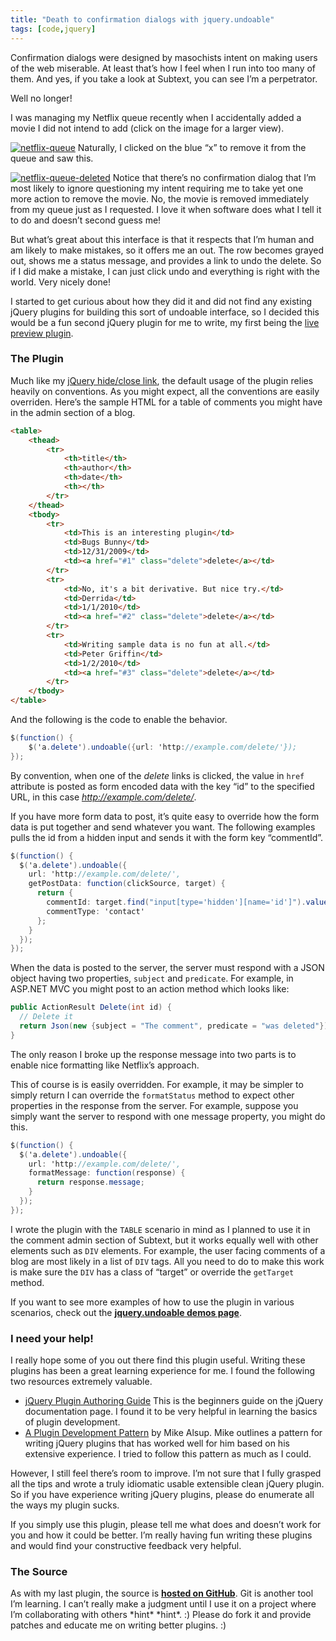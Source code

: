 ```yaml
---
title: "Death to confirmation dialogs with jquery.undoable"
tags: [code,jquery]
---
```

Confirmation dialogs were designed by masochists intent on making users
of the web miserable. At least that’s how I feel when I run into too
many of them. And yes, if you take a look at Subtext, you can see I’m a
perpetrator.

Well no longer!

I was managing my Netflix queue recently when I accidentally added a
movie I did not intend to add (click on the image for a larger view).

[![netflix-queue](http://haacked.com/images/haacked_com/WindowsLiveWriter/UndoableactionsWithjQuery.undoable_D616/netflix-queue_thumb.png "netflix-queue")](http://haacked.com/images/haacked_com/WindowsLiveWriter/UndoableactionsWithjQuery.undoable_D616/netflix-queue_2.png)
Naturally, I clicked on the blue “x” to remove it from the queue and saw
this.

[![netflix-queue-deleted](http://haacked.com/images/haacked_com/WindowsLiveWriter/UndoableactionsWithjQuery.undoable_D616/netflix-queue-deleted_thumb.png "netflix-queue-deleted")](http://haacked.com/images/haacked_com/WindowsLiveWriter/UndoableactionsWithjQuery.undoable_D616/netflix-queue-deleted_2.png)
Notice that there’s no confirmation dialog that I’m most likely to
ignore questioning my intent requiring me to take yet one more action to
remove the movie. No, the movie is removed immediately from my queue
just as I requested. I love it when software does what I tell it to do
and doesn’t second guess me!

But what’s great about this interface is that it respects that I’m human
and am likely to make mistakes, so it offers me an out. The row becomes
grayed out, shows me a status message, and provides a link to undo the
delete. So if I did make a mistake, I can just click undo and everything
is right with the world. Very nicely done!

I started to get curious about how they did it and did not find any
existing jQuery plugins for building this sort of undoable interface, so
I decided this would be a fun second jQuery plugin for me to write, my
first being the [live preview
plugin](http://haacked.com/archive/2009/12/15/live-preview-jquery-plugin.aspx "jquery.livepreview plugin").

### The Plugin

Much like my [jQuery hide/close
link](http://haacked.com/archive/2009/12/25/jquery-hide-close-link.aspx "jQuery hide close link"),
the default usage of the plugin relies heavily on conventions. As you
might expect, all the conventions are easily overriden. Here’s the
sample HTML for a table of comments you might have in the admin section
of a blog.

```html
<table>
    <thead>
        <tr>
            <th>title</th>
            <th>author</th>
            <th>date</th>
            <th></th>
        </tr>
    </thead>
    <tbody>
        <tr>
            <td>This is an interesting plugin</td>
            <td>Bugs Bunny</td>
            <td>12/31/2009</td>
            <td><a href="#1" class="delete">delete</a></td>
        </tr>
        <tr>
            <td>No, it's a bit derivative. But nice try.</td>
            <td>Derrida</td>
            <td>1/1/2010</td>
            <td><a href="#2" class="delete">delete</a></td>
        </tr>
        <tr>
            <td>Writing sample data is no fun at all.</td>
            <td>Peter Griffin</td>
            <td>1/2/2010</td>
            <td><a href="#3" class="delete">delete</a></td>
        </tr>
    </tbody>
</table>
```

And the following is the code to enable the behavior.

```csharp
$(function() {
    $('a.delete').undoable({url: 'http://example.com/delete/'});
});
```

By convention, when one of the *delete* links is clicked, the value in
`href` attribute is posted as form encoded data with the key “id” to the
specified URL, in this case *http://example.com/delete/*.

If you have more form data to post, it’s quite easy to override how the
form data is put together and send whatever you want. The following
examples pulls the id from a hidden input and sends it with the form key
“commentId”.

```csharp
$(function() {
  $('a.delete').undoable({
    url: 'http://example.com/delete/',
    getPostData: function(clickSource, target) {
      return {
        commentId: target.find("input[type='hidden'][name='id']").value(),
        commentType: 'contact'
      };
    }
  });
});
```

When the data is posted to the server, the server must respond with a
JSON object having two properties, `subject` and `predicate`. For
example, in ASP.NET MVC you might post to an action method which looks
like:

```csharp
public ActionResult Delete(int id) {
  // Delete it
  return Json(new {subject = "The comment", predicate = "was deleted"});
}
```

The only reason I broke up the response message into two parts is to
enable nice formatting like Netflix’s approach.

This of course is is easily overridden. For example, it may be simpler
to simply return  I can override the `formatStatus` method to expect
other properties in the response from the server. For example, suppose
you simply want the server to respond with one message property, you
might do this.

```csharp
$(function() {
  $('a.delete').undoable({
    url: 'http://example.com/delete/',
    formatMessage: function(response) {
      return response.message;
    }
  });
});
```

I wrote the plugin with the `TABLE` scenario in mind as I planned to use
it in the comment admin section of Subtext, but it works equally well
with other elements such as `DIV` elements. For example, the user facing
comments of a blog are most likely in a list of `DIV` tags. All you need
to do to make this work is make sure the `DIV` has a class of “target”
or override the `getTarget` method.

If you want to see more examples of how to use the plugin in various
scenarios, check out the **[jquery.undoable demos
page](http://demo.haacked.com/jquery.undoable/ "jQuery undoable plugin demos")**.

### I need your help!

I really hope some of you out there find this plugin useful. Writing
these plugins has been a great learning experience for me. I found the
following two resources extremely valuable.

-   [jQuery Plugin Authoring
    Guide](http://docs.jquery.com/Plugins/Authoring "Plugins/Authoring")
    This is the beginners guide on the jQuery documentation page. I
    found it to be very helpful in learning the basics of plugin
    development.
-   [A Plugin Development
    Pattern](http://www.learningjquery.com/2007/10/a-plugin-development-pattern "Tips for writing a jQuery plugin")
    by Mike Alsup. Mike outlines a pattern for writing jQuery plugins
    that has worked well for him based on his extensive experience. I
    tried to follow this pattern as much as I could.

However, I still feel there’s room to improve. I’m not sure that I fully
grasped all the tips and wrote a truly idiomatic usable extensible clean
jQuery plugin. So if you have experience writing jQuery plugins, please
do enumerate all the ways my plugin sucks.

If you simply use this plugin, please tell me what does and doesn’t work
for you and how it could be better. I’m really having fun writing these
plugins and would find your constructive feedback very helpful.

### The Source

As with my last plugin, the source is **[hosted on
GitHub](http://github.com/Haacked/jquery.undoable "jQuery.undoable on GitHub")**.
Git is another tool I’m learning. I can’t really make a judgment until I
use it on a project where I’m collaborating with others \*hint\*
\*hint\*. :) Please do fork it and provide patches and educate me on
writing better plugins. :)
